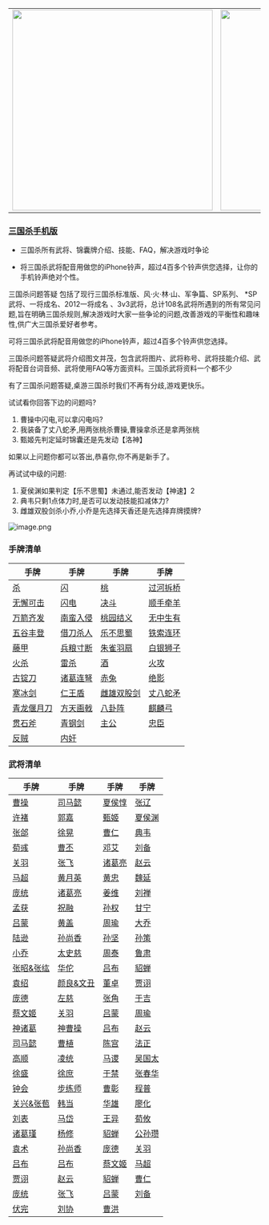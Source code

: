 <div style="text-align: center"><table><tr>
<td style="text-align: center">
<img src="https://is4-ssl.mzstatic.com/image/thumb/PurpleSource116/v4/1b/38/06/1b380673-fa07-7d70-76af-cc625e8e7894/97f20edf-1616-4b93-9e88-fbaebfe22faf_page-0.jpg/460x0w.webp" height="400">
</td>
<td style="text-align: center">
<img src="https://is5-ssl.mzstatic.com/image/thumb/PurpleSource126/v4/f6/ae/05/f6ae053d-def3-e9be-a991-74954202adad/7a500a3f-0dc0-4c7a-8287-6eed7e11d2b4_page-1.jpg/460x0w.webp" height="400">
</td>
<td style="text-align: center">
<img src="https://is2-ssl.mzstatic.com/image/thumb/PurpleSource126/v4/f3/38/97/f33897de-2a22-ec13-1832-60c35c10fe7c/7fbfdcd6-9f03-45ce-8dc1-bad59b0e5f5d_page-2.jpg/460x0w.webp" height="400">
</td>
<td style="text-align: center">
<img src="https://is2-ssl.mzstatic.com/image/thumb/PurpleSource116/v4/7c/bf/db/7cbfdbb7-8d99-a661-c3a7-bc4e3fdb840a/5e805d5e-b991-4341-bdf6-233a5dd8d703_page-3.jpg/460x0w.webp" height="400">
</td>
</tr>
</table>
</div>

### [三国杀手机版](https://apps.apple.com/cn/app/%E4%B8%89%E5%9B%BD%E6%9D%80%E9%97%AE%E9%A2%98%E7%AD%94%E7%96%91/id527602078)

* 三国杀所有武将、锦囊牌介绍、技能、FAQ，解决游戏时争论

* 将三国杀武将配音用做您的iPhone铃声，超过4百多个铃声供您选择，让你的手机铃声绝对个性。

三国杀问题答疑 包括了现行三国杀标准版、风·火·林·山、军争篇、SP系列、 *SP武将、一将成名、2012一将成名 、3v3武将，总计108名武将所遇到的所有常见问题,旨在明确三国杀规则,解决游戏时大家一些争论的问题,改善游戏的平衡性和趣味性,供广大三国杀爱好者参考。

可将三国杀武将配音用做您的iPhone铃声，超过4百多个铃声供您选择。

三国杀问题答疑武将介绍图文并茂，包含武将图片、武将称号、武将技能介绍、武将配音台词音频、武将使用FAQ等方面资料。三国杀武将资料一个都不少

有了三国杀问题答疑,桌游三国杀时我们不再有分歧,游戏更快乐。

试试看你回答下边的问题吗?
1. 曹操中闪电,可以拿闪电吗?
2. 我装备了丈八蛇矛,用两张桃杀曹操,曹操拿杀还是拿两张桃
3. 甄姬先判定延时锦囊还是先发动【洛神】

如果以上问题你都可以答出,恭喜你,你不再是新手了。

再试试中级的问题:
1. 夏侯渊如果判定【乐不思蜀】未通过,能否发动【神速】2
2. 典韦只剩1点体力时,是否可以发动技能扣减体力?
3. 雌雄双股剑杀小乔,小乔是先选择天香还是先选择弃牌摸牌?


 ![image.png](https://s2.loli.net/2022/01/10/Z85EF3hBpvU41oI.png)

### 手牌清单

|   手牌    |  手牌    |  手牌    |  手牌    |
| -------- |-------- |-------- |-------- |
|  [杀](cards/杀_83.md) | [闪](cards/闪_84.md) | [桃](cards/桃_85.md) | [过河拆桥](cards/过河拆桥_86.md) |
|  [无懈可击](cards/无懈可击_87.md) | [闪电](cards/闪电_88.md) | [决斗](cards/决斗_89.md) | [顺手牵羊](cards/顺手牵羊_90.md) |
|  [万箭齐发](cards/万箭齐发_91.md) | [南蛮入侵](cards/南蛮入侵_92.md) | [桃园结义](cards/桃园结义_93.md) | [无中生有](cards/无中生有_94.md) |
|  [五谷丰登](cards/五谷丰登_95.md) | [借刀杀人](cards/借刀杀人_96.md) | [乐不思蜀](cards/乐不思蜀_97.md) | [铁索连环](cards/铁索连环_98.md) |
|  [藤甲](cards/藤甲_99.md) | [兵粮寸断](cards/兵粮寸断_100.md) | [朱雀羽扇](cards/朱雀羽扇_101.md) | [白银狮子](cards/白银狮子_102.md) |
|  [火杀](cards/火杀_103.md) | [雷杀](cards/雷杀_104.md) | [酒](cards/酒_105.md) | [火攻](cards/火攻_106.md) |
|  [古锭刀](cards/古锭刀_107.md) | [诸葛连弩](cards/诸葛连弩_108.md) | [赤兔](cards/赤兔_109.md) | [绝影](cards/绝影_110.md) |
|  [寒冰剑](cards/寒冰剑_111.md) | [仁王盾](cards/仁王盾_112.md) | [雌雄双股剑](cards/雌雄双股剑_113.md) | [丈八蛇矛](cards/丈八蛇矛_114.md) |
|  [青龙偃月刀](cards/青龙偃月刀_115.md) | [方天画戟](cards/方天画戟_116.md) | [八卦阵](cards/八卦阵_117.md) | [麒麟弓](cards/麒麟弓_118.md) |
|  [贯石斧](cards/贯石斧_119.md) | [青钢剑](cards/青钢剑_120.md) | [主公](cards/主公_121.md) | [忠臣](cards/忠臣_122.md) |
|  [反贼](cards/反贼_123.md) | [内奸](cards/内奸_124.md) |


### 武将清单

|   手牌    |  手牌    |  手牌    |  手牌    |
| -------- |-------- |-------- |-------- |
|  [曹操](cards/曹操_1.md) | [司马懿](cards/司马懿_2.md) | [夏侯惇](cards/夏侯惇_3.md) | [张辽](cards/张辽_4.md) |
|  [许褚](cards/许褚_5.md) | [郭嘉](cards/郭嘉_6.md) | [甄姬](cards/甄姬_7.md) | [夏侯渊](cards/夏侯渊_8.md) |
|  [张郃](cards/张郃_9.md) | [徐晃](cards/徐晃_10.md) | [曹仁](cards/曹仁_11.md) | [典韦](cards/典韦_12.md) |
|  [荀彧](cards/荀彧_13.md) | [曹丕](cards/曹丕_14.md) | [邓艾](cards/邓艾_15.md) | [刘备](cards/刘备_16.md) |
|  [关羽](cards/关羽_17.md) | [张飞](cards/张飞_18.md) | [诸葛亮](cards/诸葛亮_19.md) | [赵云](cards/赵云_20.md) |
|  [马超](cards/马超_21.md) | [黄月英](cards/黄月英_22.md) | [黄忠](cards/黄忠_23.md) | [魏延](cards/魏延_24.md) |
|  [庞统](cards/庞统_25.md) | [诸葛亮](cards/诸葛亮_26.md) | [姜维](cards/姜维_27.md) | [刘禅](cards/刘禅_28.md) |
|  [孟获](cards/孟获_29.md) | [祝融](cards/祝融_30.md) | [孙权](cards/孙权_31.md) | [甘宁](cards/甘宁_32.md) |
|  [吕蒙](cards/吕蒙_33.md) | [黄盖](cards/黄盖_34.md) | [周瑜](cards/周瑜_35.md) | [大乔](cards/大乔_36.md) |
|  [陆逊](cards/陆逊_37.md) | [孙尚香](cards/孙尚香_38.md) | [孙坚](cards/孙坚_39.md) | [孙策](cards/孙策_40.md) |
|  [小乔](cards/小乔_41.md) | [太史慈](cards/太史慈_42.md) | [周泰](cards/周泰_43.md) | [鲁肃](cards/鲁肃_44.md) |
|  [张昭&张纮](cards/张昭&张纮_45.md) | [华佗](cards/华佗_46.md) | [吕布](cards/吕布_47.md) | [貂蝉](cards/貂蝉_48.md) |
|  [袁绍](cards/袁绍_49.md) | [颜良&文丑](cards/颜良&文丑_50.md) | [董卓](cards/董卓_51.md) | [贾诩](cards/贾诩_52.md) |
|  [庞德](cards/庞德_53.md) | [左慈](cards/左慈_54.md) | [张角](cards/张角_55.md) | [于吉](cards/于吉_56.md) |
|  [蔡文姬](cards/蔡文姬_57.md) | [关羽](cards/关羽_61.md) | [吕蒙](cards/吕蒙_62.md) | [周瑜](cards/周瑜_63.md) |
|  [神诸葛](cards/神诸葛_64.md) | [神曹操](cards/神曹操_65.md) | [吕布](cards/吕布_66.md) | [赵云](cards/赵云_67.md) |
|  [司马懿](cards/司马懿_68.md) | [曹植](cards/曹植_69.md) | [陈宫](cards/陈宫_70.md) | [法正](cards/法正_71.md) |
|  [高顺](cards/高顺_72.md) | [凌统](cards/凌统_73.md) | [马谡](cards/马谡_74.md) | [吴国太](cards/吴国太_75.md) |
|  [徐盛](cards/徐盛_76.md) | [徐庶](cards/徐庶_77.md) | [于禁](cards/于禁_78.md) | [张春华](cards/张春华_79.md) |
|  [钟会](cards/钟会_80.md) | [步练师](cards/步练师_81.md) | [曹彰](cards/曹彰_82.md) | [程普](cards/程普_83.md) |
|  [关兴&张苞](cards/关兴&张苞_84.md) | [韩当](cards/韩当_85.md) | [华雄](cards/华雄_86.md) | [廖化](cards/廖化_87.md) |
|  [刘表](cards/刘表_88.md) | [马岱](cards/马岱_89.md) | [王异](cards/王异_90.md) | [荀攸](cards/荀攸_91.md) |
|  [诸葛瑾](cards/诸葛瑾_92.md) | [杨修](cards/杨修_93.md) | [貂蝉](cards/貂蝉_94.md) | [公孙瓒](cards/公孙瓒_95.md) |
|  [袁术](cards/袁术_96.md) | [孙尚香](cards/孙尚香_97.md) | [庞德](cards/庞德_98.md) | [关羽](cards/关羽_99.md) |
|  [吕布](cards/吕布_100.md) | [吕布](cards/吕布_101.md) | [蔡文姬](cards/蔡文姬_102.md) | [马超](cards/马超_103.md) |
|  [贾诩](cards/贾诩_104.md) | [赵云](cards/赵云_105.md) | [貂蝉](cards/貂蝉_106.md) | [曹仁](cards/曹仁_107.md) |
|  [庞统](cards/庞统_108.md) | [张飞](cards/张飞_109.md) | [吕蒙](cards/吕蒙_110.md) | [刘备](cards/刘备_111.md) |
|  [伏完](cards/伏完_112.md) | [刘协](cards/刘协_113.md) | [曹洪](cards/曹洪_114.md) |
